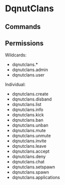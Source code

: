 # DqnutClans

## Commands


## Permissions
Wildcards:
- dqnutclans.*
- dqnutclans.admin
- dqnutclans.user

Individual:
- dqnutclans.create
- dqnutclans.disband
- dqnutclans.list
- dqnutclans.info
- dqnutclans.kick
- dqnutclans.ban
- dqnutclans.unban
- dqnutclans.mute
- dqnutclans.unmute
- dqnutclans.invite
- dqnutclans.leave
- dqnutclans.accept
- dqnutclans.deny
- dqnutclans.chat
- dqnutclans.setspawn
- dqnutclans.spawn
- dqnutclans.applications

